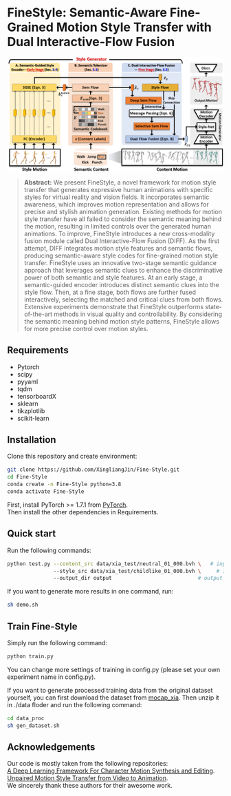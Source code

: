 # FineStyle: Semantic-Aware Fine-Grained Motion Style Transfer with Dual Interactive-Flow Fusion

<p align="center"><img src="images/pipline.png" align="center"> <br></p>

> **Abstract:** We present FineStyle, a novel framework for motion style transfer that generates expressive human animations with specific styles for virtual reality and vision fields. It incorporates semantic awareness, which improves motion representation and allows for precise and stylish animation generation. Existing methods for motion style transfer have all failed to consider the semantic meaning behind the motion, resulting in limited controls over the generated human animations. To improve, FineStyle introduces a new cross-modality fusion module called Dual Interactive-Flow Fusion (DIFF). As the first attempt, DIFF integrates motion style features and semantic flows, producing semantic-aware style codes for fine-grained motion style transfer. FineStyle uses an innovative two-stage semantic guidance approach that leverages semantic clues to enhance the discriminative power of both semantic and style features. At an early stage, a semantic-guided encoder introduces distinct semantic clues into the style flow. Then, at a fine stage, both flows are further fused interactively, selecting the matched and critical clues from both flows. Extensive experiments demonstrate that FineStyle outperforms state-of-the-art methods in visual quality and controllability. By considering the semantic meaning behind motion style patterns, FineStyle allows for more precise control over motion styles.
## Requirements

- Pytorch
- scipy
- pyyaml
- tqdm
- tensorboardX
- sklearn
- tikzplotlib
- scikit-learn


## Installation
Clone this repository and create environment:

```bash
git clone https://github.com/XingliangJin/Fine-Style.git
cd Fine-Style
conda create -n Fine-Style python=3.8
conda activate Fine-Style
```
First, install PyTorch >= 1.7.1 from [PyTorch](https://pytorch.org/). \
Then install the other dependencies in Requirements. 


## Quick start
Run the following commands:
```bash
python test.py --content_src data/xia_test/neutral_01_000.bvh \   # input content bvh file
               --style_src data/xia_test/childlike_01_000.bvh \     # input style bvh file
               --output_dir output                            # output directory
```

If you want to generate more results in one command, run:
```bash
sh demo.sh
```

## Train Fine-Style
Simply run the following command:
```bash
python train.py
```
You can change more settings of training in config.py (please set your own experiment name in config.py).

If you want to generate processed training data from the original dataset yourself, you can first download the dataset from [mocap_xia](https://drive.google.com/file/d/16vKR9-OWleMuIIJ5G5iD3sqHF6MGyLEr/view?usp=drive_link). Then unzip it in ./data floder and run the following command:
```bash
cd data_proc
sh gen_dataset.sh
```
## Acknowledgements
Our code is mostly taken from the following repositories: \
[A Deep Learning Framework For Character Motion Synthesis and Editing](http://theorangeduck.com/page/deep-learning-framework-character-motion-synthesis-and-editing). \
[Unpaired Motion Style Transfer from Video to Animation](https://github.com/DeepMotionEditing/deep-motion-editing). \
We sincerely thank these authors for their awesome work.
